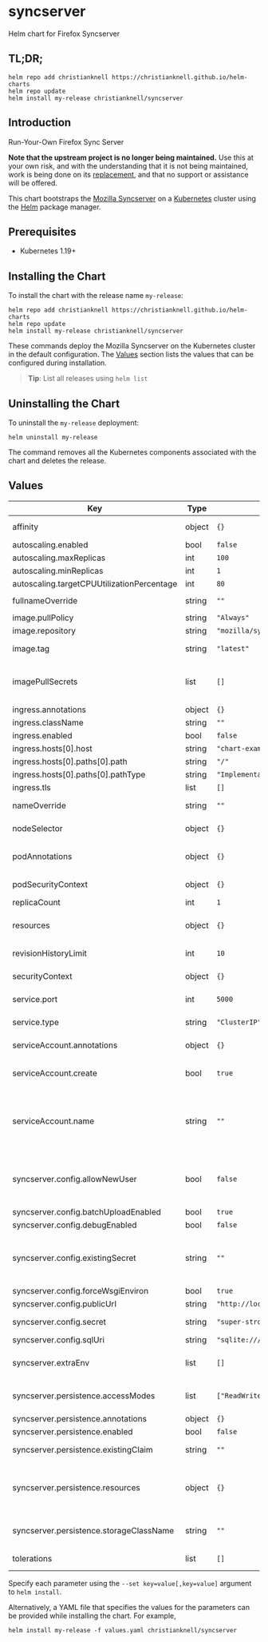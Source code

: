 # syncserver

Helm chart for Firefox Syncserver

## TL;DR;

```console
helm repo add christianknell https://christianknell.github.io/helm-charts
helm repo update
helm install my-release christianknell/syncserver
```

## Introduction

Run-Your-Own Firefox Sync Server

**Note that the upstream project is no longer being maintained.**
Use this at your own risk, and with the understanding that it is not being maintained, work is being done on its [replacement](https://github.com/mozilla-services/syncstorage-rs), and that no support or assistance will be offered.

This chart bootstraps the [Mozilla Syncserver](https://github.com/mozilla-services/syncserver) on a [Kubernetes](http://kubernetes.io) cluster using the [Helm](https://helm.sh) package manager.

## Prerequisites

- Kubernetes 1.19+

## Installing the Chart

To install the chart with the release name `my-release`:

```console
helm repo add christianknell https://christianknell.github.io/helm-charts
helm repo update
helm install my-release christianknell/syncserver
```

These commands deploy the Mozilla Syncserver on the Kubernetes cluster in the default configuration. The [Values](#values) section lists the values that can be configured during installation.

> **Tip**: List all releases using `helm list`

## Uninstalling the Chart

To uninstall the `my-release` deployment:

```console
helm uninstall my-release
```

The command removes all the Kubernetes components associated with the chart and deletes the release.

## Values

| Key | Type | Default | Description |
|-----|------|---------|-------------|
| affinity | object | `{}` | Affinity settings for pod assignment |
| autoscaling.enabled | bool | `false` |  |
| autoscaling.maxReplicas | int | `100` |  |
| autoscaling.minReplicas | int | `1` |  |
| autoscaling.targetCPUUtilizationPercentage | int | `80` |  |
| fullnameOverride | string | `""` | String to fully override `"syncserver.fullname"` |
| image.pullPolicy | string | `"Always"` | image pull policy |
| image.repository | string | `"mozilla/syncserver"` | image repository |
| image.tag | string | `"latest"` | Overrides the image tag |
| imagePullSecrets | list | `[]` | If defined, uses a Secret to pull an image from a private Docker registry or repository. |
| ingress.annotations | object | `{}` |  |
| ingress.className | string | `""` |  |
| ingress.enabled | bool | `false` |  |
| ingress.hosts[0].host | string | `"chart-example.local"` |  |
| ingress.hosts[0].paths[0].path | string | `"/"` |  |
| ingress.hosts[0].paths[0].pathType | string | `"ImplementationSpecific"` |  |
| ingress.tls | list | `[]` |  |
| nameOverride | string | `""` | Provide a name in place of `syncserver` |
| nodeSelector | object | `{}` | Node labels for pod assignment |
| podAnnotations | object | `{}` | Annotations to be added to exporter pods |
| podSecurityContext | object | `{}` | pod-level security context |
| replicaCount | int | `1` | Number of replicas |
| resources | object | `{}` | Resource limits and requests for the controller pods. |
| revisionHistoryLimit | int | `10` | The number of old ReplicaSets to retain |
| securityContext | object | `{}` | container-level security context |
| service.port | int | `5000` | Kubernetes port where service is exposed |
| service.type | string | `"ClusterIP"` | Kubernetes service type |
| serviceAccount.annotations | object | `{}` | Annotations to add to the service account |
| serviceAccount.create | bool | `true` | Specifies whether a service account should be created |
| serviceAccount.name | string | `""` | The name of the service account to use. If not set and create is true, a name is generated using the fullname template |
| syncserver.config.allowNewUser | bool | `false` | controls whether the server will accept requests from previously-unseen users |
| syncserver.config.batchUploadEnabled | bool | `true` |  |
| syncserver.config.debugEnabled | bool | `false` |  |
| syncserver.config.existingSecret | string | `""` | Name of an existing secret containing the syncserver secret under the key syncserver-secret |
| syncserver.config.forceWsgiEnviron | bool | `true` |  |
| syncserver.config.publicUrl | string | `"http://localhost:5000"` |  |
| syncserver.config.secret | string | `"super-strong-secret"` | Secret to secure the syncserver |
| syncserver.config.sqlUri | string | `"sqlite:////data/syncserver.db"` |  |
| syncserver.extraEnv | list | `[]` | additional environment variables to be added to the syncserver pods |
| syncserver.persistence.accessModes | list | `["ReadWriteOnce"]` | the desired access modes the volume should have. |
| syncserver.persistence.annotations | object | `{}` |  |
| syncserver.persistence.enabled | bool | `false` |  |
| syncserver.persistence.existingClaim | string | `""` | provide an existing PersistentVolumeClaim |
| syncserver.persistence.resources | object | `{}` | represents the minimum and maximum resources the volume should have. |
| syncserver.persistence.storageClassName | string | `""` | Name of the StorageClass required by the claim. |
| tolerations | list | `[]` | Toleration labels for pod assignment |

Specify each parameter using the `--set key=value[,key=value]` argument to `helm install`.

Alternatively, a YAML file that specifies the values for the parameters can be provided while installing the chart. For example,

```console
helm install my-release -f values.yaml christianknell/syncserver
```
